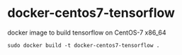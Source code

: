 # docker-centos7-tensorflow
docker image to build tensorflow on CentOS-7 x86_64

```
sudo docker build -t docker-centos7-tensorflow .
```
